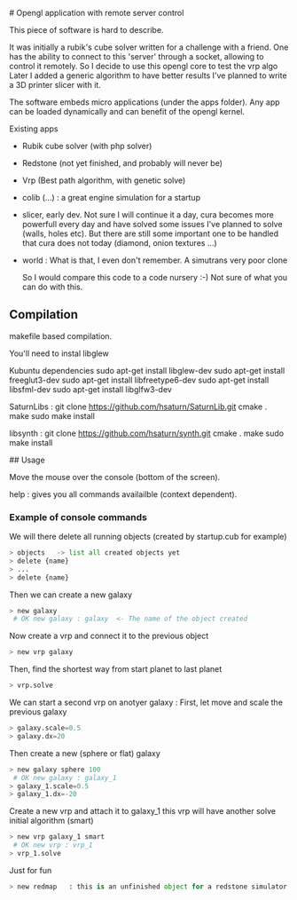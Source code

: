  # Opengl application with remote server control
 
  This piece of software is hard to describe.

  It was initially a rubik's cube solver written for a challenge with a friend.
  One has the ability to connect to this 'server' through a socket, allowing to control it remotely.
  So I decide to use this opengl core to test the vrp algo
  Later I added a generic algorithm to have better results
  I've planned to write a 3D printer slicer with it.

  The software embeds micro applications (under the apps folder).
  Any app can be loaded dynamically and can benefit of the opengl kernel.

Existing apps
* Rubik cube solver (with php solver)
* Redstone (not yet finished, and probably will never be)
* Vrp (Best path algorithm, with genetic solve)
* colib (...) : a great engine simulation for a startup
* slicer, early dev. Not sure I will continue it a day, cura becomes more powerfull every day and have solved some issues I've planned to solve (walls, holes etc). But there are still some important one to be handled that cura does not today (diamond, onion textures ...)
* world : What is that, I even don't remember. A simutrans very poor clone

  So I would compare this code to a code nursery :-)
  Not sure of what you can do with this.

## Compilation

makefile based compilation.

You'll need to instal libglew

Kubuntu dependencies
sudo apt-get install libglew-dev
sudo apt-get install freeglut3-dev
sudo apt-get install libfreetype6-dev
sudo apt-get install libsfml-dev
sudo apt-get install libglfw3-dev


SaturnLibs : git clone https://github.com/hsaturn/SaturnLib.git
	cmake .
	make
	sudo make install

libsynth : git clone https://github.com/hsaturn/synth.git
	cmake .
	make
	sudo make install

## Usage

Move the mouse over the console (bottom of the screen).

help : gives you all commands availailble (context dependent).

### Example of console commands

We will there delete all running objects (created by startup.cub for example)

```python
> objects   -> list all created objects yet
> delete {name}
> ...
> delete {name}
```

Then we can create a new galaxy

```python
> new galaxy
 # OK new galaxy : galaxy  <- The name of the object created
```

Now create a vrp and connect it to the previous object

```python
> new vrp galaxy
```

Then, find the shortest way from start planet to last planet

```python
> vrp.solve
```

We can start a second vrp on anotyer galaxy :
First, let move and scale the previous galaxy

```python
> galaxy.scale=0.5
> galaxy.dx=20
```

Then create a new (sphere or flat) galaxy

```python
> new galaxy sphere 100
 # OK new galaxy : galaxy_1
> galaxy_1.scale=0.5
> galaxy_1.dx=-20
```

Create a new vrp and attach it to galaxy_1
this vrp will have another solve initial algorithm (smart)

```python
> new vrp galaxy_1 smart
 # OK new vrp : vrp_1
> vrp_1.solve
```

Just for fun

```python
> new redmap   : this is an unfinished object for a redstone simulator for minecraft.
```
